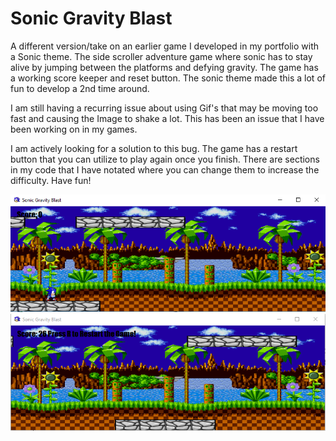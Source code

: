 # Sonic Gravity Blast

A different version/take on an earlier game I developed in my portfolio with a Sonic theme. The side scroller adventure game where sonic
has to stay alive by jumping between the platforms and defying gravity. The game has a working score keeper and reset button. The sonic
theme made this a lot of fun to develop a 2nd time around.



I am still having a recurring issue about using
Gif's that may be moving too fast and causing the Image to shake a lot. This has been an issue that I have been working on in my games. 

I am actively looking for a solution to this bug. The game has a restart button that you can utilize to play again once you finish. There
are sections in my code that I have notated where you can change them to increase the difficulty. Have fun!

![alt text](https://github.com/abelberhane/SonicGravityBlast/blob/master/Images/SonicSH.png?raw=true)
![alt text](https://github.com/abelberhane/SonicGravityBlast/blob/master/Images/RestartSH.png?raw=true)
